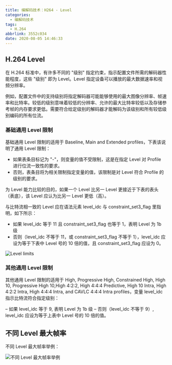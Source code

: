 ```yaml
---
title: 编解码技术：H264 - Level
categories:
  - 编解码技术
tags:
  - H.264
abbrlink: 3552c034
date: 2020-08-05 14:46:33
---
```

## H.264 Level

在 H.264 标准中，有许多不同的 "级别" 指定约束，指示配置文件所需的解码器性能程度，这些 "级别" 即为 Level。Level 指定设备可以播放的最大数据速率和视频分辨率。

例如，配置文件中的支持级别将指定解码器可能能够使用的最大图像分辨率、帧速率和比特率。较低的级别意味着较低的分辨率、允许的最大比特率较低以及存储参考帧的内存要求更低。需要符合给定级别的解码器才能解码为该级别和所有较低级别编码的所有位流。

<!-- more -->

### 基础通用 Level 限制

基础通用 Level 限制的适用于 Baseline, Main and Extended profiles，下表该说明了通用 Level 限制：

- 如果表条目标记为 "-"，则变量的值不受限制，这是在指定 Level 对 Profile 进行位流一致性的要求。
- 否则，表条目将为相关限制指定变量的值，该限制是对 Level 符合 Profile 的级别的要求。

为 Level 能力比较的目的，如果一个 Level 比另一 Level 更接近于下表的表头（表底），该 Level 应认为比另一 Level 更低（高）。

与比特流相一致的 Level 应在语法元素 level_idc 与 constraint_set3_flag 里指明，如下所示：

- 如果 level_idc 等于 11 且 constraint_set3_flag 也等于 1，表明 Level 为 1b 级
- 否则（level_idc 不等于 11，或 constraint_set3_flag 不等于 1），level_idc 应设为等于下表中 Level 号的 10 倍的值，且 constraint_set3_flag 应设为 0。

![Level limits](https://gitee.com/hezhaojiang/MyPics/raw/master/img/20200809221330.jpg)

### 其他通用 Level 限制

其他通用 Level 限制的适用于 High, Progressive High, Constrained High, High 10, Progressive High 10,High 4:2:2, High 4:4:4 Predictive, High 10 Intra, High 4:2:2 Intra, High 4:4:4 Intra, and CAVLC 4:4:4 Intra profiles，变量 level_idc 指示比特流符合指定级别：

– 如果 level_idc 等于 9, 表明 Level 为 1b 级
– 否则（level_idc 不等于 9）, level_idc 应设为等于上表中 Level 号的 10 倍的值。

## 不同 Level 最大帧率

不同 Level 最大帧率举例：

![不同 Level 最大帧率举例](https://gitee.com/hezhaojiang/MyPics/raw/master/img/20200805232842.jpg)
